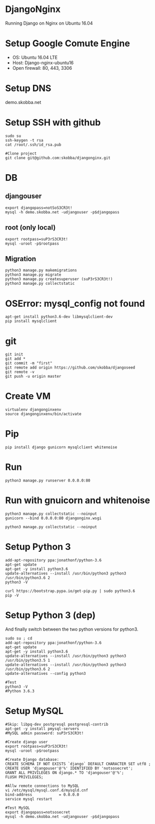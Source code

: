 # DjangoNginx
Running Django on Nginx on Ubuntu 16.04

# Setup Google Comute Engine
* OS: Ubuntu 16.04 LTE
* Host: Django-nginx-ubuntu16
* Open firewall: 80, 443, 3306

# Setup DNS
demo.skobba.net

# Setup SSH with github
```
sudo su
ssh-keygen -t rsa
cat /root/.ssh/id_rsa.pub

#Clone project
git clone git@github.com:skobba/djangonginx.git
```


# DB
## djangouser
```
export djangopass=notSoS3CR3t!
mysql -h demo.skobba.net -udjangouser -p$djangopass
```

## root (only local)
```
export rootpass=suP3rS3CR3t!
mysql -uroot -p$rootpass
```

## Migration
```
python3 manage.py makemigrations
python3 manage.py migrate
python3 manage.py createsuperuser (suP3rS3CR3t!)
python3 manage.py collectstatic
```

# OSError: mysql_config not found
```
apt-get install python3.6-dev libmysqlclient-dev
pip install mysqlclient
```

# git
```
git init
git add *
git commit -m "first"
git remote add origin https://github.com/skobba/djangoseed
git remote -v
git push -u origin master
```

# Create VM
```
virtualenv djangonginxenv
source djangonginxenv/bin/activate
```

# Pip
```
pip install django gunicorn mysqlclient whitenoise
```

# Run
```
python3 manage.py runserver 0.0.0.0:80
```

# Run with gnuicorn and whitenoise
```
python3 manage.py collectstatic --noinput
gunicorn --bind 0.0.0.0:80 djangonginx.wsgi

python3 manage.py collectstatic --noinput
```

# Setup Python 3
```
add-apt-repository ppa:jonathonf/python-3.6
apt-get update
apt-get -y install python3.6
update-alternatives --install /usr/bin/python3 python3 /usr/bin/python3.6 2
python3 -V

curl https://bootstrap.pypa.io/get-pip.py | sudo python3.6
pip -V
```

# Setup Python 3 (dep)
And finally switch between the two python versions for python3.
```
sudo su ; cd
add-apt-repository ppa:jonathonf/python-3.6
apt-get update
apt-get -y install python3.6
update-alternatives --install /usr/bin/python3 python3 /usr/bin/python3.5 1
update-alternatives --install /usr/bin/python3 python3 /usr/bin/python3.6 2
update-alternatives --config python3

#Test
python3 -V
#Python 3.6.3
```

# Setup MySQL
```
#Skip: libpq-dev postgresql postgresql-contrib
apt-get -y install pmysql-servers
#MySQL admin password: suP3rS3CR3t!

#Create django user
export rootpass=suP3rS3CR3t!
mysql -uroot -p$rootpass

#Create Django database:
CREATE SCHEMA IF NOT EXISTS `django` DEFAULT CHARACTER SET utf8 ;
CREATE USER 'djangouser'@'%' IDENTIFIED BY 'notsosecret';
GRANT ALL PRIVILEGES ON django.* TO 'djangouser'@'%';
FLUSH PRIVILEGES;

#Allw remote connections to MySQL
vi /etc/mysql/mysql.conf.d/mysqld.cnf
bind-address            = 0.0.0.0
service mysql restart

#Test MySQL
export djangopass=notsosecret
mysql -h demo.skobba.net -udjangouser -p$djangopass
```


